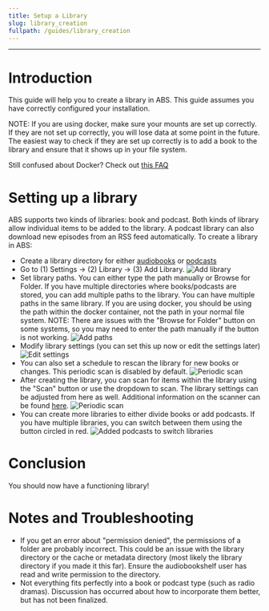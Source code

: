 ```yaml
---
title: Setup a Library
slug: library_creation
fullpath: /guides/library_creation
---
```


---

# Introduction
This guide will help you to create a library in ABS. This guide assumes you have correctly configured your installation.

NOTE: If you are using docker, make sure your mounts are set up correctly. If they are not set up correctly, you will lose data at some point in the future. The easiest way to check if they are set up correctly is to add a book to the library and ensure that it shows up in your file system. 

Still confused about Docker? Check out [this FAQ](/faq#im-still-confused-about-what-docker-and-containers-are-and-how-they-work)

# Setting up a library

ABS supports two kinds of libraries: book and podcast. Both kinds of library allow individual items to be added to the library. A podcast library can also download new episodes from an RSS feed automatically.
To create a library in ABS:
* Create a library directory for either [audiobooks](https://www.audiobookshelf.org/docs#book-structure) or [podcasts](https://www.audiobookshelf.org/docs#podcast-structure)
* Go to (1) Settings -> (2) Library -> (3) Add Library.
![Add library](/guides/library_setup/add_library.jpg)
* Set library paths. You can either type the path manually or Browse for Folder. If you have multiple directories where books/podcasts are stored, you can add multiple paths to the library. You can have multiple paths in the same library. If you are using docker, you should be using the path within the docker container, not the path in your normal file system. NOTE: There are issues with the "Browse for Folder" button on some systems, so you may need to enter the path manually if the button is not working.
![Add paths](/guides/library_setup/initial_library_creation.gif)
* Modify library settings (you can set this up now or edit the settings later)
![Edit settings](/guides/library_setup/settings.jpg)
* You can also set a schedule to rescan the library for new books or changes. This periodic scan is disabled by default.
![Periodic scan](/guides/library_setup/schedule_scan.jpg)
* After creating the library, you can scan for items within the library using the "Scan" button or use the dropdown to scan. The library settings can be adjusted from here as well. Additional information on the scanner can be found [here](https://www.audiobookshelf.org/guides/book-scanner).
![Periodic scan](/guides/library_setup/scan_and_dropdown.jpg)
* You can create more libraries to either divide books or add podcasts. If you have multiple libraries, you can switch between them using the button circled in red.
![Added podcasts to switch libraries](/guides/library_setup/switching_libraries.jpg)

# Conclusion
You should now have a functioning library!

# Notes and Troubleshooting
* If you get an error about "permission denied", the permissions of a folder are probably incorrect. This could be an issue with the library directory or the cache or metadata directory (most likely the library directory if you made it this far). Ensure the audiobookshelf user has read and write permission to the directory.
* Not everything fits perfectly into a book or podcast type (such as radio dramas). Discussion has occurred about how to incorporate them better, but has not been finalized.
